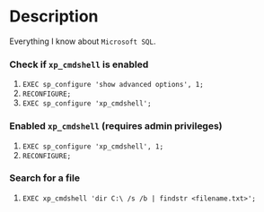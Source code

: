 # Description
Everything I know about ```Microsoft SQL```.

### Check if ```xp_cmdshell``` is enabled
1. ```EXEC sp_configure 'show advanced options', 1;```
2. ```RECONFIGURE;```
3. ```EXEC sp_configure 'xp_cmdshell';```
### Enabled ```xp_cmdshell``` (requires admin privileges)
1. ```EXEC sp_configure 'xp_cmdshell', 1;```
2. ```RECONFIGURE;```
### Search for a file
1. ```EXEC xp_cmdshell 'dir C:\ /s /b | findstr <filename.txt>';```
